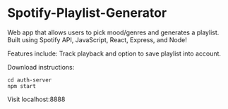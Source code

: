 # Spotify-Playlist-Generator

Web app that allows users to pick mood/genres and generates a playlist. Built using Spotify API, JavaScript, React, Express, and Node! 

Features include: Track playback and option to save playlist into account.

Download instructions:

```
cd auth-server
npm start
```
Visit localhost:8888
